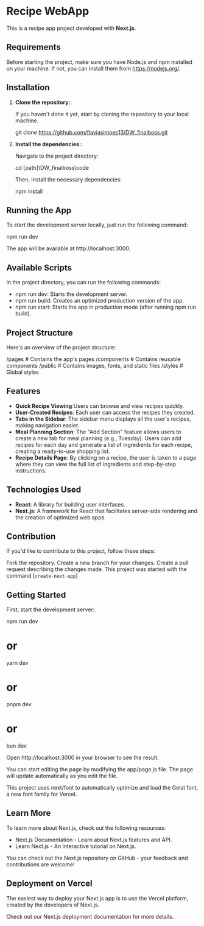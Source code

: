 # Recipe WebApp

This is a recipe app project developed with **Next.js**.

## Requirements

Before starting the project, make sure you have Node.js and npm installed on your machine. If not, you can install them from https://nodejs.org/.

## Installation

1. **Clone the repository:**:

   If you haven't done it yet, start by cloning the repository to your local machine.

   git clone https://github.com/flaviasimoes13/DW_finalboss.git

2. **Install the dependencies:**:

   Navigate to the project directory:

   cd [path]\DW_finalboss\code

   Then, install the necessary dependencies:

   npm install

## Running the App

To start the development server locally, just run the following command:

npm run dev

The app will be available at http://localhost:3000.

## Available Scripts

In the project directory, you can run the following commands:

   - npm run dev: Starts the development server.
   - npm run build: Creates an optimized production version of the app.
   - npm run start: Starts the app in production mode (after running npm run build).

## Project Structure

Here's an overview of the project structure:

/pages          # Contains the app's pages
/components     # Contains reusable components
/public         # Contains images, fonts, and static files
/styles         # Global styles


## Features

- **Quick Recipe Viewing**:Users can browse and view recipes quickly.
- **User-Created Recipes**: Each user can access the recipes they created.
- **Tabs in the Sidebar**: The sidebar menu displays all the user's recipes, making navigation easier.
- **Meal Planning Section**: The "Add Section" feature allows users to create a new tab for meal planning (e.g., Tuesday). Users can add recipes for each day and generate a list of ingredients for each recipe, creating a ready-to-use shopping list.
- **Recipe Details Page**: By clicking on a recipe, the user is taken to a page where they can view the full list of ingredients and step-by-step instructions.

## Technologies Used


- **React**: A library for building user interfaces.
- **Next.js**: A framework for React that facilitates server-side rendering and the creation of optimized web apps.

## Contribution

If you'd like to contribute to this project, follow these steps:

Fork the repository.
Create a new branch for your changes.
Create a pull request describing the changes made.
This project was started with the command [`create-next-app`]

## Getting Started

First, start the development server:

npm run dev
# or
yarn dev
# or
pnpm dev
# or
bun dev

Open http://localhost:3000 in your browser to see the result.

You can start editing the page by modifying the app/page.js file. The page will update automatically as you edit the file.

This project uses next/font to automatically optimize and load the Geist font, a new font family for Vercel.

## Learn More

To learn more about Next.js, check out the following resources:

- Next.js Documentation - Learn about Next.js features and API.
- Learn Next.js - An interactive tutorial on Next.js.

You can check out the Next.js repository on GitHub - your feedback and contributions are welcome!

## Deployment on Vercel

The easiest way to deploy your Next.js app is to use the Vercel platform, created by the developers of Next.js.

Check out our Next.js deployment documentation for more details.